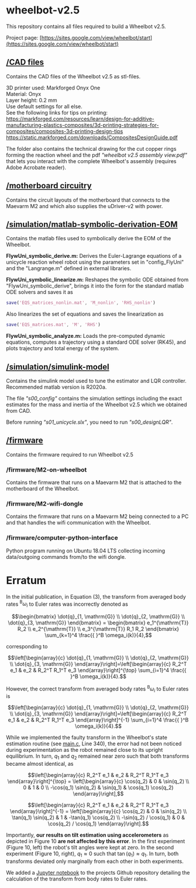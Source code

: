 # wheelbot-v2.5

This repository contains all files required to build a Wheelbot v2.5.

Project page:  [https://sites.google.com/view/wheelbot/start](https://sites.google.com/view/wheelbot/start)

## [/CAD files](https://github.com/AndReGeist/wheelbot-v2.5/tree/main/CAD%20files)
Contains the CAD files of the Wheelbot v2.5 as stl-files.

3D printer used: Markforged Onyx One <br/>
Material: Onyx <br/>
Layer height: 0.2 mm <br/>
Use default settings for all else. <br/>
See the following links for tips on printing: <br/>
https://markforged.com/resources/learn/design-for-additive-manufacturing-plastics-composites/3d-printing-strategies-for-composites/composites-3d-printing-design-tips <br/>
https://static.markforged.com/downloads/CompositesDesignGuide.pdf

The folder also contains the technical drawing for the cut copper rings forming the reaction wheel and the pdf *"wheelbot v2.5 assembly view.pdf"* that lets you interact with the complete Wheelbot's assembly (requires Adobe Acrobate reader).

## [/motherboard circuitry](https://github.com/AndReGeist/wheelbot-v2.5/tree/main/motherboard%20circuitry)
Contains the circuit layouts of the motherboard that connects to the Maevarm M2 and which also supplies the uDriver-v2 with power.

## [/simulation/matlab-symbolic-derivation-EOM](https://github.com/AndReGeist/wheelbot-v2.5/tree/main/simulation/matlab-symbolic-derivation-EOM)
Contains the matlab files used to symbolically derive the EOM of the Wheelbot.

**FlywUni_symbolic_derive.m:** Derives the Euler-Lagrange equations of a unicycle reaction wheel robot using the parameters set in "config_FlyUni" and the "Langrange.m" defined in external libraries.

**FlywUni_symbolic_linearize.m:** Reshapes the symbolic ODE obtained from "FlywUni_symbolic_derive", brings it into the form for the standard matlab ODE solvers and saves it as 
```matlab
save('EQS_matrices_nonlin.mat', 'M_nonlin', 'RHS_nonlin')
```
Also linearizes the set of equations and saves the linearization as 
```matlab
save('EQS_matrices.mat', 'M', 'RHS')
```

**FlywUni_symbolic_analyze.m:** Loads the pre-computed dynamic equations, computes a trajectory using a standard ODE solver (RK45), and plots trajectory and total energy of the system.

## [/simulation/simulink-model](https://github.com/AndReGeist/wheelbot-v2.5/tree/main/simulation/simulink-model)
Contains the simulink model used to tune the estimator and LQR controller. Recommended matlab version is R2020a.

The file *"s00_config"* contains the simulation settings including the exact estimates for the mass and inertia of the Wheelbot v2.5 which we obtained from CAD.

Before running *"s01_unicycle.slx"*, you need to run *"s00_designLQR"*.

## [/firmware](https://github.com/AndReGeist/wheelbot-v2.5/tree/main/firmware)
Contains the firmware required to run Wheelbot v2.5

### /firmware/M2-on-wheelbot
Contains the firmware that runs on a Maevarm M2 that is attached to the motherboard of the Wheelbot.

### /firmware/M2-wifi-dongle
Contains the firmware that runs on a Maevarm M2 being connected to a PC and that handles the wifi communication with the Wheelbot.

### /firmware/computer-python-interface
Python program running on Ubuntu 18.04 LTS collecting incoming data/outgoing commands from/to the wifi dongle.

# Erratum
In the initial publication, in Equation (3), the transform from averaged body rates ${}^{\text{B}}\omega_i$ to Euler rates was incorrectly denoted as

```math
\begin{bmatrix}
\dot{q}_{1, \mathrm{G}} \\
\dot{q}_{2, \mathrm{G}} \\
\dot{q}_{3, \mathrm{G}}
\end{bmatrix} = \begin{bmatrix}
e_1^{\mathrm{T}} R_2 \\
e_2^{\mathrm{T}} \\
e_3^{\mathrm{T}} R_1 R_2
\end{bmatrix} \sum_{k=1}^4 \frac{{ }^B \omega_i(k)}{4},
```

corresponding to

```math
\left[\begin{array}{c}
\dot{q}_{1, \mathrm{G}} \\
\dot{q}_{2, \mathrm{G}} \\
\dot{q}_{3, \mathrm{G}}
\end{array}\right]=\left[\begin{array}{c}
R_2^T e_1 &
e_2 &
R_2^T R_1^T e_3
\end{array}\right]^{\top} \sum_{i=1}^4 \frac{{ }^B \omega_i(k)}{4}.
```

However, the correct transform from averaged body rates ${}^{\text{B}}\omega_i$ to Euler rates is

```math
\left[\begin{array}{c}
\dot{q}_{1, \mathrm{G}} \\
\dot{q}_{2, \mathrm{G}} \\
\dot{q}_{3, \mathrm{G}}
\end{array}\right]=\left[\begin{array}{c}
R_2^T e_1 &
e_2 &
R_2^T R_1^T e_3
\end{array}\right]^{-1} \sum_{i=1}^4 \frac{{ }^B \omega_i(k)}{4}.
```

While we implemented the faulty transform in the Wheelbot's state estimation routine (see [main.c](https://github.com/AndReGeist/wheelbot-v2.5/blob/main/firmware/M2-on-wheelbot/src/main.c), Line 340),  the error had not been noticed during experimentation as the robot remained close to its upright equilibrium. In turn, $q_1$ and $q_2$ remained near zero such that both transforms became almost identical, as

```math
\left[\begin{array}{c}
R_2^T e_1 &
e_2 &
R_2^T R_1^T e_3
\end{array}\right]^{\top} =  \left[\begin{array}{c}
\cos(q_2) & 0 & \sin(q_2) \\
0 & 1 & 0 \\
-\cos(q_1) \sin(q_2) & \sin(q_1) & \cos(q_1) \cos(q_2)
\end{array}\right],
```

```math
\left[\begin{array}{c}
R_2^T e_1 &
e_2 &
R_2^T R_1^T e_3
\end{array}\right]^{-1} = \left[\begin{array}{c}
 \cos(q_2) & 0 & \sin(q_2) \\
 \tan(q_1) \sin(q_2) & 1 & -\tan(q_1) \cos(q_2) \\ 
 -\sin(q_2) / \cos(q_1) & 0 & \cos(q_2) / \cos(q_1)
\end{array}\right].
```

Importantly, **our results on tilt estimation using accelerometers** as depicted in Figure 10 **are not affected by this error**. In the first experiment (Figure 10, left) the robot's tilt angles were kept at zero. In the second experiment (Figure 10, right), $q_1 \approx 0$ such that $\tan(q_1) \approx q_1$. In turn, both transforms deviated only marginally from each other in both experiments.

We added a [Jupyter notebook](https://github.com/AndReGeist/wheelbot-v2.5/blob/main/erratum_bodyrate_transform.ipynb) to the projects Github repository detailing the calculation of the transform from body rates to Euler rates. 

